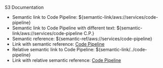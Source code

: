 S3 Documentation

* Semantic link to Code Pipeline: ${semantic-link/aws://services/code-pipeline}
* Semantic link to Code Pipeline with different text: ${semantic-link/aws://services/code-pipeline C.P.}
* Semantic reference: ${semantic-ref/aws://services/code-pipeline}
* Link with semantic reference: [Code Pipeline](${semantic-ref/aws://services/code-pipeline})
* Relative semantic link to Code Pipeline: ${semantic-link/../code-pipeline}
* Link with relative semantic reference: [Code Pipeline](${semantic-ref/../code-pipeline})

